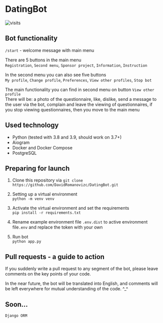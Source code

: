 # DatingBot
 ![visits](https://img.shields.io/github/search/DavidRomanovizc/DatingBot/⠀?logoColor=yellow&style=flat-square)


## Bot functionality
```/start``` - welcome message with main menu

There are 5 buttons in the main menu\
```Registration```, ```Second menu```, ```Sponsor project```, ```Information```, ```Instruction```

In the second menu you can also see five buttons\
```My profile```, ```Change profile```, ```Preferences```, ```View other profiles```, ```Stop bot```


The main functionality you can find in second menu on button ```View other profile```\
There will be: a photo of the questionnaire, like, dislike, send a message to the user via the bot, complain and leave the viewing of questionnaires, if you stop viewing questionnaires, then you move to the main menu


## Used technology
- Python (tested with 3.8 and 3.9, should work on 3.7+)
- Aiogram
- Docker and Docker Compose
- PostgreSQL

## Preparing for launch
1. Clone this repository via `git clone https://github.com/DavidRomanovizc/DatingBot.git`

2. Setting up a virtual environment\
   `python -m venv venv`
   
3. Activate the virtual environment and set the requirements\
   `pip install -r requirements.txt`
   
4. Rename example environment file `.env.dist` to active environment file`.env` and replace the token with your own

5. Run bot \
   `python app.py`
   
## Pull requests - a guide to action

If you suddenly write a pull request to any segment of the bot, please leave comments on the key points of your code.

In the near future, the bot will be translated into English, and comments will be left everywhere for mutual understanding of the code. ^_^

## Soon...

```Django ORM```
